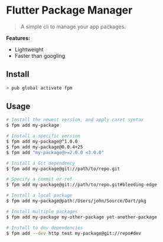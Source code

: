 # Flutter Package Manager

<!-- ![Pub Version](https://img.shields.io/pub/v/fpm?label=version&style=flat-square)
[![Maintenance](https://img.shields.io/badge/dynamic/json?color=blue&label=maintenance&query=maintenance&url=http://www.pubscore.gq/all?package=fpm&style=flat-square)](https://pub.dev/help#maintenance)
[![Health](https://img.shields.io/badge/dynamic/json?color=blue&label=health&query=health&url=http://www.pubscore.gq/all?package=fpm&style=flat-square)](https://pub.dev/help#health)![Coverage](https://raw.githubusercontent.com/leoafarias/fpm/master/coverage_badge.svg?sanitize=true) [![Github All Contributors](https://img.shields.io/github/all-contributors/leoafarias/fpm?style=flat-square)](https://github.com/cesarferreira/fpm/graphs/contributors) [![MIT Licence](https://img.shields.io/github/license/leoafarias/fpm?style=flat-square&longCache=true)](https://opensource.org/licenses/mit-license.php) [![Awesome Flutter](https://img.shields.io/badge/awesome-flutter-purple?longCache=true&style=flat-square)](https://github.com/Solido/awesome-flutter) -->

> A simple cli to manage your app packages.

**Features:**

- Lightweight
- Faster than googling

## Install

```bash
> pub global activate fpm
```

## Usage

```bash
# Install the newest version, and apply caret syntax
$ fpm add my-package

# Install a specific version
$ fpm add my-package@^1.0.0
$ fpm add my-package@0.0.4+25
$ fpm add "my-package@>=2.0.0 <3.0.0"

# Install a Git dependency
$ fpm add my-package@git://path/to/repo.git

# Specify a commit or ref
$ fpm add my-package@git://path/to/repo.git#bleeding-edge

# Install a local package
$ fpm add my-package@path:/Users/john/Source/Dart/pkg

# Install multiple packages
$ fpm add my-package my-other-package yet-another-package

# Install to dev_dependencies
$ fpm add --dev http test my-package@git://repo#dev
```
